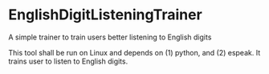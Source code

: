 EnglishDigitListeningTrainer
============================

A simple trainer to train users better listening to English digits

This tool shall be run on Linux and depends on (1) python, and (2) espeak. 
It trains user to listen to English digits.


